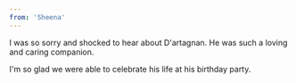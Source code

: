 ```yaml
---
from: 'Sheena'
---
```


I was so sorry and shocked to hear about D'artagnan. He was such a loving and caring companion. 

I'm so glad we were able to celebrate his life at his birthday party. 